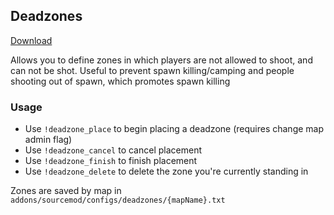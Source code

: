 ## Deadzones

[Download](https://gitlab.com/Dreae/sm-deadzones/-/jobs/artifacts/master/raw/deadzones.smx?job=build)

Allows you to define zones in which players are not allowed to shoot, and can not be shot.
Useful to prevent spawn killing/camping and people shooting out of spawn, which promotes
spawn killing

### Usage

 - Use `!deadzone_place` to begin placing a deadzone (requires change map admin flag)
 - Use `!deadzone_cancel` to cancel placement
 - Use `!deadzone_finish` to finish placement
 - Use `!deadzone_delete` to delete the zone you're currently standing in

Zones are saved by map in `addons/sourcemod/configs/deadzones/{mapName}.txt`